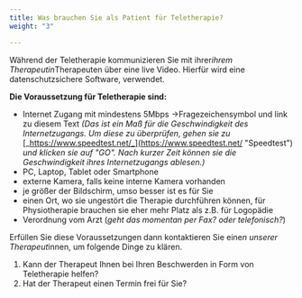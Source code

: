```yaml
---
title: Was brauchen Sie als Patient für Teletherapie?
weight: "3"

---
```

Während der Teletherapie kommunizieren Sie mit ihrer*ihrem Therapeutin*Therapeuten über eine live Video. Hierfür wird eine datenschutzsichere Software, verwendet.

<!--more-->

**Die Voraussetzung für Teletherapie sind:**

* Internet Zugang mit mindestens 5Mbps ->Fragezeichensymbol und link zu diesem Text _(Das ist ein Maß für die Geschwindigkeit des Internetzugangs. Um diese zu überprüfen, gehen sie zu_ [_https://www.speedtest.net/_](https://www.speedtest.net/ "Speedtest") _und klicken sie auf "GO". Nach kurzer Zeit können sie die Geschwindigkeit ihres Internetzugangs ablesen.)_
* PC, Laptop, Tablet oder Smartphone
* externe Kamera, falls keine interne Kamera vorhanden
* je größer der Bildschirm, umso besser ist es für Sie
* einen Ort, wo sie ungestört die Therapie durchführen können, für Physiotherapie brauchen sie eher mehr Platz als z.B. für Logopädie
* Verordnung vom Arzt (_geht das momentan per Fax? oder telefonisch?_)

Erfüllen Sie diese Voraussetzungen dann kontaktieren Sie eine*n unserer Therapeut*innen, um folgende Dinge zu klären.

1. Kann der Therapeut Ihnen bei Ihren Beschwerden in Form von Teletherapie helfen?
2. Hat der Therapeut einen Termin frei für Sie?
